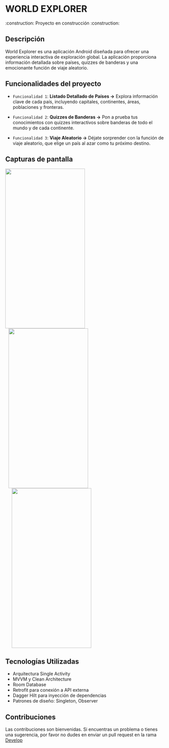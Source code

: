 # WORLD EXPLORER

<p>:construction: Proyecto en construcción :construction:</p>

## Descripción

World Explorer es una aplicación Android diseñada para ofrecer una experiencia interactiva de exploración global. La aplicación proporciona información detallada sobre países, quizzes de banderas y una emocionante función de viaje aleatorio.

## Funcionalidades del proyecto

- `Funcionalidad 1`: **Listado Detallado de Países ->** Explora información clave de cada país, incluyendo capitales, continentes, áreas, poblaciones y fronteras.

- `Funcionalidad 2`: **Quizzes de Banderas ->** Pon a prueba tus conocimientos con quizzes interactivos sobre banderas de todo el mundo y de cada continente.
  
- `Funcionalidad 3`: **Viaje Aleatorio ->** Déjate sorprender con la función de viaje aleatorio, que elige un país al azar como tu próximo destino.

## Capturas de pantalla

<img src="https://github.com/OspofeDeveloper/WorldExplorer/assets/126957247/e5976eea-58bb-49f6-a1f0-6077ebfbe386" width="250" height="500"/>
<img src="https://github.com/OspofeDeveloper/WorldExplorer/assets/126957247/4be206c2-cf94-41c2-a8a5-f0832cd95a1c" width="250" height="500" hspace="10"/>
<img src="https://github.com/OspofeDeveloper/WorldExplorer/assets/126957247/81bca442-3a9f-43cb-893b-b30314ba2cd1" width="250" height="500" hspace="20"/>

## Tecnologías Utilizadas

- Arquitectura Single Activity
- MVVM y Clean Architecture
- Room Database
- Retrofit para conexión a API externa
- Dagger Hilt para inyección de dependencias
- Patrones de diseño: Singleton, Observer

## Contribuciones

Las contribuciones son bienvenidas. Si encuentras un problema o tienes una sugerencia, por favor no dudes en enviar un pull request en la rama [Develop](https://github.com/OspofeDeveloper/WorldExplorer/tree/develop)
